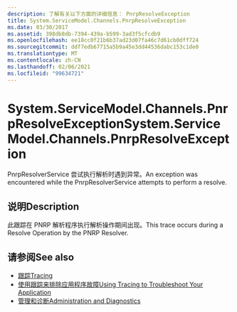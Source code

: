 ```yaml
---
description: 了解有关以下方面的详细信息： PnrpResolveException
title: System.ServiceModel.Channels.PnrpResolveException
ms.date: 03/30/2017
ms.assetid: 398db8db-7394-439a-b599-3ad3f5cfcdb9
ms.openlocfilehash: ee18cc0f21b6b37ad23d07fa46c7d61cb0dff724
ms.sourcegitcommit: ddf7edb67715a5b9a45e3dd44536dabc153c1de0
ms.translationtype: MT
ms.contentlocale: zh-CN
ms.lasthandoff: 02/06/2021
ms.locfileid: "99634721"
---
```

# <a name="systemservicemodelchannelspnrpresolveexception"></a><span data-ttu-id="8a327-103">System.ServiceModel.Channels.PnrpResolveException</span><span class="sxs-lookup"><span data-stu-id="8a327-103">System.ServiceModel.Channels.PnrpResolveException</span></span>

<span data-ttu-id="8a327-104">PnrpResolverService 尝试执行解析时遇到异常。</span><span class="sxs-lookup"><span data-stu-id="8a327-104">An exception was encountered while the PnrpResolverService attempts to perform a resolve.</span></span>  
  
## <a name="description"></a><span data-ttu-id="8a327-105">说明</span><span class="sxs-lookup"><span data-stu-id="8a327-105">Description</span></span>  

 <span data-ttu-id="8a327-106">此跟踪在 PNRP 解析程序执行解析操作期间出现。</span><span class="sxs-lookup"><span data-stu-id="8a327-106">This trace occurs during a Resolve Operation by the PNRP Resolver.</span></span>  
  
## <a name="see-also"></a><span data-ttu-id="8a327-107">请参阅</span><span class="sxs-lookup"><span data-stu-id="8a327-107">See also</span></span>

- [<span data-ttu-id="8a327-108">跟踪</span><span class="sxs-lookup"><span data-stu-id="8a327-108">Tracing</span></span>](index.md)
- [<span data-ttu-id="8a327-109">使用跟踪来排除应用程序故障</span><span class="sxs-lookup"><span data-stu-id="8a327-109">Using Tracing to Troubleshoot Your Application</span></span>](using-tracing-to-troubleshoot-your-application.md)
- [<span data-ttu-id="8a327-110">管理和诊断</span><span class="sxs-lookup"><span data-stu-id="8a327-110">Administration and Diagnostics</span></span>](../index.md)
